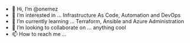 - 👋 Hi, I’m @onemez
- 👀 I’m interested in ... Infrastructure As Code, Automation and DevOps
- 🌱 I’m currently learning ... Terraform, Ansible and Azure Administration
- 💞️ I’m looking to collaborate on ... anything cool
- 📫 How to reach me ...

<!---
onemez/onemez is a ✨ special ✨ repository because its `README.md` (this file) appears on your GitHub profile.
You can click the Preview link to take a look at your changes.
--->
